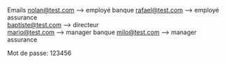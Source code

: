 Emails
nolan@test.com --> employé banque
rafael@test.com --> employé assurance 	
baptiste@test.com --> directeur 	
mario@test.com --> manager banque 
milo@test.com --> manager assurance 

Mot de passe: 123456